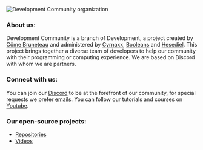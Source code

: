 ![Development Community organization](https://media.discordapp.net/attachments/668301486396014622/1039278089479401522/banner_development_community.png?width=900&height=371)

<h3>About us:</h3>
Development Community is a branch of Development, a project created by <a href="https://github.com/SUPRAZY-DEV">Côme Bruneteau</a> and administered by <a href="https://github.com/Cyrnax24">Cyrnaxx</a>, <a href="https://github.com/booleans-oss">Booleans</a> and <a href="https://github.com/Hesedi3l">Hesediel</a>. This project brings together a diverse team of developers to help our community with their programming or computing experience. We are based on Discord with whom we are partners.

<h3>Connect with us:</h3>
You can join our <a href="https://discord.gg/development-community-670988997560107016">Discord</a> to be at the forefront of our community, for special requests we prefer <a href="mailto:comebruneteaupro@gmail.com">emails</a>. You can follow our tutorials and courses on <a href="https://youtube.com/DevelopmentCommunityFR">Youtube</a>.

<h3>Our open-source projects:</h3>

* <a href="https://github.com/orgs/development-community/repositories">Repositories</a>
* <a href="https://www.youtube.com/@DevelopmentCommunityFR/videos" target="_blank">Videos</a>
